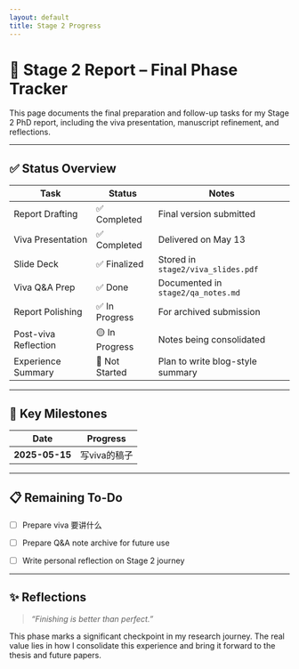 ```yaml
---
layout: default
title: Stage 2 Progress
---
```


# 🎯 Stage 2 Report – Final Phase Tracker

This page documents the final preparation and follow-up tasks for my Stage 2 PhD report, including the viva presentation, manuscript refinement, and reflections.

---

## ✅ Status Overview

| Task | Status | Notes |
|------|--------|-------|
| Report Drafting | ✅ Completed | Final version submitted |
| Viva Presentation | ✅ Completed | Delivered on May 13 |
| Slide Deck | ✅ Finalized | Stored in `stage2/viva_slides.pdf` |
| Viva Q&A Prep | ✅ Done | Documented in `stage2/qa_notes.md` |
| Report Polishing | ✅ In Progress | For archived submission |
| Post-viva Reflection | 🟡 In Progress | Notes being consolidated |
| Experience Summary | 🔴 Not Started | Plan to write blog-style summary

---

## 📅 Key Milestones

| Date | Progress |
|------|----------|
| **2025-05-15** | 写viva的稿子 |

---

## 📋 Remaining To-Do

- [ ] Prepare viva 要讲什么
- [ ] Prepare Q&A note archive for future use
- [ ] Write personal reflection on Stage 2 journey


---

## ✨ Reflections

> *“Finishing is better than perfect.”*

This phase marks a significant checkpoint in my research journey. The real value lies in how I consolidate this experience and bring it forward to the thesis and future papers.

